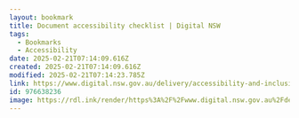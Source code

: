 ```yaml
---
layout: bookmark
title: Document accessibility checklist | Digital NSW
tags:
  - Bookmarks
  - Accessibility
date: 2025-02-21T07:14:09.616Z
created: 2025-02-21T07:14:09.616Z
modified: 2025-02-21T07:14:23.785Z
link: https://www.digital.nsw.gov.au/delivery/accessibility-and-inclusivity-toolkit/communication/document-accessibility-checklist
id: 976638236
image: https://rdl.ink/render/https%3A%2F%2Fwww.digital.nsw.gov.au%2Fdelivery%2Faccessibility-and-inclusivity-toolkit%2Fcommunication%2Fdocument-accessibility-checklist
---
```

